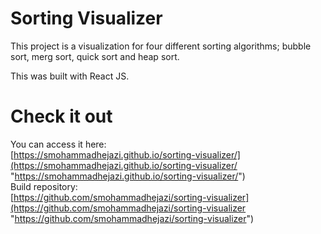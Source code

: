 # Sorting Visualizer
This project is a visualization for four different sorting algorithms; bubble sort, merg sort, quick sort and heap sort.

This was built with React JS.

# Check it out
You can access it here:  
[https://smohammadhejazi.github.io/sorting-visualizer/](https://smohammadhejazi.github.io/sorting-visualizer/ "https://smohammadhejazi.github.io/sorting-visualizer/")  
Build repository:  
[https://github.com/smohammadhejazi/sorting-visualizer](https://github.com/smohammadhejazi/sorting-visualizer "https://github.com/smohammadhejazi/sorting-visualizer")